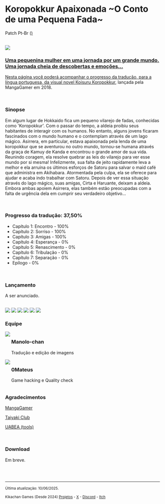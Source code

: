 <h1>Koropokkur Apaixonada ~O Conto de uma Pequena Fada~</h1>
<p>Patch Pt-Br (<a href="https://store.steampowered.com/app/915560/Koropokkur_in_Love_A_Little_Fairys_Tale/" target="_blank" Steam</a>)</p>
<br/>
<img src="https://kikachangames.github.io/koropokkur/img/cover1.png">
<br/>

<h3>Uma pequenina mulher em uma jornada por um grande mundo.<br/>
Uma jornada cheia de descobertas e emoções...</h3>
<p>Nesta página você poderá acompanhar o progresso da tradução, para a língua portuguesa, da visual novel <a href="https://vndb.org/v21433" target="_blank"> Koisuru Koropokkur</a>, lançada pela MangaGamer em 2018.</p>
<br/>

<h3>Sinopse</h3>
<p>Em algum lugar de Hokkaido fica um pequeno vilarejo de fadas, conhecidas como 'Koropokkur'. Com o passar do tempo, a aldeia proibiu seus habitantes de interagir com os humanos. No entanto, alguns jovens ficaram fascinados com o mundo humano e o contemplam através de um lago mágico. Asirrera, em particular, estava apaixonada pela lenda de uma koropokkur que se aventurou no outro mundo, tornou-se humana através da graça de Kamuy de Kanda e encontrou o grande amor de sua vida. Reunindo coragem, ela resolve quebrar as leis do vilarejo para ver esse mundo por si mesma! Infelizmente, sua falta de jeito rapidamente leva a melhor e ela arruína os últimos esforços de Satoru para salvar o maid café que administra em Akihabara. Atormentada pela culpa, ela se oferece para ajudar e acaba indo trabalhar com Satoru. Depois de ver essa situação através do lago mágico, suas amigas, Cirta e Haruante, deixam a aldeia. Embora ambas apoiem Asirrera, elas também estão preocupadas com a falta de urgência dela em cumprir seu verdadeiro objetivo...</p>
<br/>

<h3>Progresso da tradução: 37,50%</h3>

<ul>
    <li>Capítulo 1: Encontro - 100%</li>
    <li>Capítulo 2: Sorriso - 100%</li>
    <li>Capítulo 3: Amigas - 100%</li>
    <li>Capítulo 4: Esperança - 0%</li>
    <li>Capítulo 5: Renascimento - 0%</li>
    <li>Capítulo 6: Tribulação - 0%</li>
    <li>Capítulo 7: Separação - 0%</li>
    <li>Epílogo - 0%</li>
</ul>
<br/>
<h3>Lançamento</h3>
<p>A ser anunciado.</p>
<br/>

<img src="https://kikachangames.github.io/koropokkur/img/mainmenu.png">
<img src="https://kikachangames.github.io/koropokkur/img/01.png">
<img src="https://kikachangames.github.io/koropokkur/img/02.png">
<img src="https://kikachangames.github.io/koropokkur/img/03.png">
<img src="https://kikachangames.github.io/koropokkur/img/04.png">
<img src="https://kikachangames.github.io/koropokkur/img/05.png">
<br/>

<h3>Equipe</h3>
<div>
<div style="display:inline-block;vertical-align:top;">
<img src="https://kikachangames.github.io/air/manolo.png">
</div>
<div style="display:inline-block;">
<h3>Manolo-chan</h3>
  <p>Tradução e edição de imagens</p>
</div>
  <br/>

<div style="display:inline-block;vertical-align:top;">
<img src="https://kikachangames.github.io/higanbana2/0mateus.png">
</div>
<div style="display:inline-block;">
  <h3>0Mateus</h3>
    <p>Game hacking e Quality check</p>
</div>
<br/>


<h3>Agradecimentos</h3>
<p><a href="https://www.mangagamer.org/koropokkur/" target="_blank">MangaGamer</a></p>
<p><a href="https://taiyakiclub.wordpress.com/" target="_blank">Taiyaki Club</a></p>
<p><a href="https://github.com/nesrak1/UABEA/" target="_blank">UABEA (tools)</a></p>

<br/>

<h3>Download</h3>

<p>Em breve.</p>

<br/>
<br/>


<hr>
<p><small>Última atualização: 10/06/2025.</small></p>
<p><small>Kikachan Games (Desde 2024) <a href="https://kikachangames.github.io/projetos/">Projetos</a> - <a href="https://twitter.com/kikachangames/" target="_blank">X</a> - <a href="https://discord.gg/jsm8yKtu2E" target="_blank">Discord</a> - <a href="https://kikachan-games.itch.io/" target="_blank">Itch</a></small></p>

